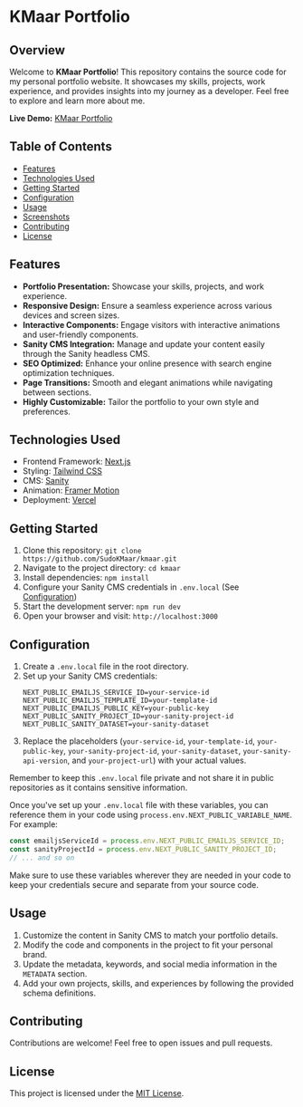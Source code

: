 # KMaar Portfolio

## Overview

Welcome to **KMaar Portfolio**! This repository contains the source code for my personal portfolio website. It showcases my skills, projects, work experience, and provides insights into my journey as a developer. Feel free to explore and learn more about me.

**Live Demo:** [KMaar Portfolio](https://kmaar.vercel.app)

## Table of Contents

- [Features](#features)
- [Technologies Used](#technologies-used)
- [Getting Started](#getting-started)
- [Configuration](#configuration)
- [Usage](#usage)
- [Screenshots](#screenshots)
- [Contributing](#contributing)
- [License](#license)

## Features

- **Portfolio Presentation:** Showcase your skills, projects, and work experience.
- **Responsive Design:** Ensure a seamless experience across various devices and screen sizes.
- **Interactive Components:** Engage visitors with interactive animations and user-friendly components.
- **Sanity CMS Integration:** Manage and update your content easily through the Sanity headless CMS.
- **SEO Optimized:** Enhance your online presence with search engine optimization techniques.
- **Page Transitions:** Smooth and elegant animations while navigating between sections.
- **Highly Customizable:** Tailor the portfolio to your own style and preferences.

## Technologies Used

- Frontend Framework: [Next.js](https://nextjs.org/)
- Styling: [Tailwind CSS](https://tailwindcss.com/)
- CMS: [Sanity](https://www.sanity.io/)
- Animation: [Framer Motion](https://www.framer.com/motion/)
- Deployment: [Vercel](https://vercel.com/)

## Getting Started

1. Clone this repository: `git clone https://github.com/SudoKMaar/kmaar.git`
2. Navigate to the project directory: `cd kmaar`
3. Install dependencies: `npm install`
4. Configure your Sanity CMS credentials in `.env.local` (See [Configuration](#configuration))
5. Start the development server: `npm run dev`
6. Open your browser and visit: `http://localhost:3000`

## Configuration

1. Create a `.env.local` file in the root directory.
2. Set up your Sanity CMS credentials:
   ```env
   NEXT_PUBLIC_EMAILJS_SERVICE_ID=your-service-id
   NEXT_PUBLIC_EMAILJS_TEMPLATE_ID=your-template-id
   NEXT_PUBLIC_EMAILJS_PUBLIC_KEY=your-public-key
   NEXT_PUBLIC_SANITY_PROJECT_ID=your-sanity-project-id
   NEXT_PUBLIC_SANITY_DATASET=your-sanity-dataset
   ```
3. Replace the placeholders (`your-service-id`, `your-template-id`, `your-public-key`, `your-sanity-project-id`, `your-sanity-dataset`, `your-sanity-api-version`, and `your-project-url`) with your actual values.

Remember to keep this `.env.local` file private and not share it in public repositories as it contains sensitive information.

Once you've set up your `.env.local` file with these variables, you can reference them in your code using `process.env.NEXT_PUBLIC_VARIABLE_NAME`. For example:

```javascript
const emailjsServiceId = process.env.NEXT_PUBLIC_EMAILJS_SERVICE_ID;
const sanityProjectId = process.env.NEXT_PUBLIC_SANITY_PROJECT_ID;
// ... and so on
```

Make sure to use these variables wherever they are needed in your code to keep your credentials secure and separate from your source code.

## Usage

1. Customize the content in Sanity CMS to match your portfolio details.
2. Modify the code and components in the project to fit your personal brand.
3. Update the metadata, keywords, and social media information in the `METADATA` section.
4. Add your own projects, skills, and experiences by following the provided schema definitions.

## Contributing

Contributions are welcome! Feel free to open issues and pull requests.

## License

This project is licensed under the [MIT License](LICENSE).
